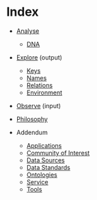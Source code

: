 <!-- TITLE: A-PART-OF-NATURE -->
<!-- SUBTITLE: Although it often feels as if we were apart from nature, we are indeed a part of nature! -->
# Index
* [Analyse](/a-part-of-nature/data-analysis)
  * [DNA](/a-part-of-nature/data-analysis/DNA)
* [Explore](/a-part-of-nature/exploration) (output)
  * [Keys](/a-part-of-nature/exploration/keys)
  * [Names](/a-part-of-nature/exploration/names)
  * [Relations](/a-part-of-nature/exploration/relations)
  * [Environment](/a-part-of-nature/exploration/environment)
* [Observe](/a-part-of-nature/observation) (input)
* [Philosophy](/a-part-of-nature/philosophy)

* Addendum
  * [Applications](/a-part-of-nature/applications)
  * [Community of Interest](/a-part-of-nature/community-of-interest)
  * [Data Sources](/a-part-of-nature/data-sources)
  * [Data Standards](/a-part-of-nature/data-standards)
  * [Ontologies](/a-part-of-nature/ontologies)
  * [Service](/a-part-of-nature/service)
  * [Tools](/a-part-of-nature/tools)